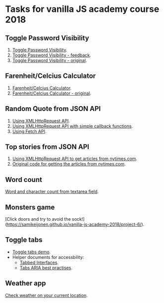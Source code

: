 # Tasks for vanilla JS academy course 2018

## Toggle Password Visibility
1. [Toggle Password Visibility](https://samikeijonen.github.io/vanilla-js-academy-2018/project-1/).
1. [Toggle Password Visibility - feedback](https://samikeijonen.github.io/vanilla-js-academy-2018/project-1/feedback.html).
1. [Toggle Password Visibility - original](https://samikeijonen.github.io/vanilla-js-academy-2018/project-1/original.html).

## Farenheit/Celcius Calculator
1. [Farenheit/Celcius Calculator](https://samikeijonen.github.io/vanilla-js-academy-2018/project-2/).
1. [Farenheit/Celcius Calculator - original](https://samikeijonen.github.io/vanilla-js-academy-2018/project-2/original.html).

## Random Quote from JSON API
1. [Using XMLHttpRequest API](https://samikeijonen.github.io/vanilla-js-academy-2018/project-3/).
1. [Using XMLHttpRequest API with simple callback functions](https://samikeijonen.github.io/vanilla-js-academy-2018/project-3/simple.html).
1. [Using Fetch API](https://samikeijonen.github.io/vanilla-js-academy-2018/project-3/fetch.html).

## Top stories from JSON API
1. [Using XMLHttpRequest API to get articles from nytimes.com](https://samikeijonen.github.io/vanilla-js-academy-2018/project-4/).
1. [Original code for getting the articles from nytimes.com](https://samikeijonen.github.io/vanilla-js-academy-2018/project-4/original.html).

## Word count
[Word and character count from textarea field](https://samikeijonen.github.io/vanilla-js-academy-2018/project-5/).

## Monsters game
[Click doors and try to avoid the sock!]
(https://samikeijonen.github.io/vanilla-js-academy-2018/project-6/).

## Toggle tabs
- [Toggle tabs demo](https://samikeijonen.github.io/vanilla-js-academy-2018/project-7/).
- Helper documents for accessbility:
	- [Tabbed Interfaces](https://inclusive-components.design/tabbed-interfaces/).
	- [Tabs ARIA best practises](https://www.w3.org/TR/2017/NOTE-wai-aria-practices-1.1-20171214/examples/tabs/tabs-1/tabs.html).

## Weather app
[Check weather on your current location](https://samikeijonen.github.io/vanilla-js-academy-2018/project-8/).


